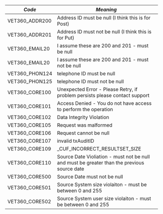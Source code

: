 | _Code_ | _Meaning_ |
|----------------|-------------|
| VET360_ADDR200 | Address ID must be null (I think this is for Post)
| VET360_ADDR201 | Address ID must not be null  (I think this is for Put)
| VET360_EMAIL20 | I assume these are 200 and 201 - must be null
| VET360_EMAIL20 | I assume these are 200 and 201 - must not be null
| VET360_PHON124 | telephone ID must be null
| VET360_PHON125 | telephone ID must not be null
| VET360_CORE100 | Unexpected Error - Please Retry, if problem persists please contact support 
| VET360_CORE101 | Access Denied - You do not have access to perform the operation
| VET360_CORE102 | Data Integrity Violation 
| VET360_CORE105 | Request was malformed 
| VET360_CORE106 | Request cannot be null
| VET360_CORE107 | invalid txAuditID
| VET360_CORE109 | _CUF_INCORRECT_RESULTSET_SIZE
| VET360_CORE110 | Source Date Violiation - must not be null and must be greater than the previous source date
| VET360_CORE500 | Source Date must not be null
| VET360_CORE501 | Source System size violaiton - must be between 0 and 255
| VET360_CORE502 | Source System user size violaiton - must be between 0 and 255


